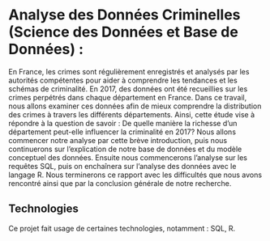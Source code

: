 # Analyse des Données Criminelles (Science des Données et Base de Données) :

En France, les crimes sont régulièrement enregistrés et analysés par les autorités compétentes pour aider
à comprendre les tendances et les schémas de criminalité. En 2017, des données ont été recueillies sur les
crimes perpétrés dans chaque département en France. Dans ce travail, nous allons examiner ces données afin
de mieux comprendre la distribution des crimes à travers les différents départements. Ainsi, cette étude vise
à répondre à la question de savoir :
De quelle manière la richesse d’un département peut-elle influencer la criminalité en 2017?
Nous allons commencer notre analyse par cette brève introduction, puis nous continuerons sur l’explication
de notre base de données et du modèle conceptuel des données. Ensuite nous commencerons l’analyse sur les
requêtes SQL, puis on enchaînera sur l’analyse des données avec le langage R. Nous terminerons ce rapport
avec les difficultés que nous avons rencontré ainsi que par la conclusion générale de notre recherche.


## Technologies

Ce projet fait usage de certaines technologies, notamment : SQL, R. 





